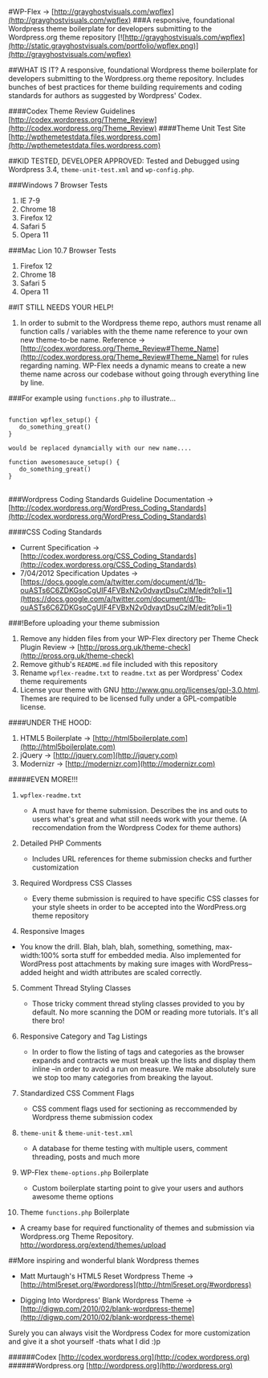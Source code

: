 #WP-Flex &rarr; [http://grayghostvisuals.com/wpflex](http://grayghostvisuals.com/wpflex)
###A responsive, foundational Wordpress theme boilerplate for developers submitting to the Wordpress.org theme repository
[![http://grayghostvisuals.com/wpflex](http://static.grayghostvisuals.com/portfolio/wpflex.png)](http://grayghostvisuals.com/wpflex)

##WHAT IS IT?
A responsive, foundational Wordpress theme boilerplate for developers submitting to the Wordpress.org theme repository. Includes bunches of best practices for theme building requirements and coding standards for authors as suggested by Wordpress' Codex.

####Codex Theme Review Guidelines
[http://codex.wordpress.org/Theme_Review](http://codex.wordpress.org/Theme_Review)
####Theme Unit Test Site
[http://wpthemetestdata.files.wordpress.com](http://wpthemetestdata.files.wordpress.com)

##KID TESTED, DEVELOPER APPROVED:
Tested and Debugged using Wordpress 3.4, <code>theme-unit-test.xml</code> and <code>wp-config.php</code>.

###Windows 7 Browser Tests
1. IE       7-9
2. Chrome  18
3. Firefox 12
4. Safari   5
5. Opera   11

###Mac Lion 10.7 Browser Tests
1. Firefox 12
2. Chrome  18
3. Safari   5
4. Opera   11

##IT STILL NEEDS YOUR HELP!
1. In order to submit to the Wordpress theme repo, authors must rename all function calls / variables with the theme name reference to your own new theme-to-be name. 
Reference &rarr; [http://codex.wordpress.org/Theme_Review#Theme_Name](http://codex.wordpress.org/Theme_Review#Theme_Name) for rules regarding naming. WP-Flex needs a dynamic means to create a new theme name across our codebase without going through everything line by line.

###For example
using <code>functions.php</code> to illustrate&hellip;
<pre>
<code>
function wpflex_setup() {
   do_something_great()
}

would be replaced dynamcially with our new name....

function awesomesauce_setup() {
   do_something_great()
}
</code>
</pre>

###Wordpress Coding Standards Guideline
Documentation &rarr; [http://codex.wordpress.org/WordPress_Coding_Standards](http://codex.wordpress.org/WordPress_Coding_Standards)

####CSS Coding Standards
* Current Specification &rarr; [http://codex.wordpress.org/CSS_Coding_Standards](http://codex.wordpress.org/CSS_Coding_Standards)
* 7/04/2012 Specification Updates &rarr; [https://docs.google.com/a/twitter.com/document/d/1b-ouASTs6C6ZDKGsoCgUIF4FVBxN2v0dvaytDsuCzlM/edit?pli=1](https://docs.google.com/a/twitter.com/document/d/1b-ouASTs6C6ZDKGsoCgUIF4FVBxN2v0dvaytDsuCzlM/edit?pli=1)

###!Before uploading your theme submission
1. Remove any hidden files from your WP-Flex directory per Theme Check Plugin Review &rarr; [http://pross.org.uk/theme-check](http://pross.org.uk/theme-check)
2. Remove github's <code>README.md</code> file included with this repository
3. Rename <code>wpflex-readme.txt</code> to <code>readme.txt</code> as per Wordpress' Codex theme requirements
4. License your theme with GNU http://www.gnu.org/licenses/gpl-3.0.html. Themes are required to be licensed fully under a GPL-compatible license.

####UNDER THE HOOD:
1. HTML5 Boilerplate &rarr; [http://html5boilerplate.com](http://html5boilerplate.com)
2. jQuery &rarr; [http://jquery.com](http://jquery.com)
3. Modernizr &rarr; [http://modernizr.com](http://modernizr.com)

#####EVEN MORE!!!
1. <code>wpflex-readme.txt</code>
   * A must have for theme submission. Describes the ins and outs
   to users what's great and what still needs work with your theme.
   (A reccomendation from the Wordpress Codex for theme authors)

2. Detailed PHP Comments
   * Includes URL references for theme submission checks and further customization

3. Required Wordpress CSS Classes
   * Every theme submission is required to have specific CSS classes for your style sheets in order to be accepted into the WordPress.org theme repository

4. Responsive Images
  * You know the drill. Blah, blah, blah, something, something, max-width:100% sorta stuff for embedded media.   Also implemented for WordPress post attachments by making sure images with WordPress–added height and width attributes are scaled correctly.

5. Comment Thread Styling Classes
   * Those tricky comment thread styling classes provided to you by default. No more scanning the DOM or reading more tutorials. It's all there bro!

6. Responsive Category and Tag Listings
   * In order to flow the listing of tags and categories as the browser expands and contracts we must break up the lists and display them inline –in order to avoid a run on measure. We make absolutely sure we stop too many categories from breaking the layout.

7. Standardized CSS Comment Flags
   * CSS comment flags used for sectioning as reccommended by Wordpress theme submission codex

8. <code>theme-unit</code> &amp; <code>theme-unit-test.xml</code>
   * A database for theme testing with multiple users, comment threading, posts and much more

9. WP-Flex <code>theme-options.php</code> Boilerplate
   * Custom boilerplate starting point to give your users and authors awesome theme options

10. Theme <code>functions.php</code> Boilerplate
   * A creamy base for required functionality of themes and submission via Wordpress.org Theme Repository. http://wordpress.org/extend/themes/upload


##More inspiring and wonderful blank Wordpress themes

* Matt Murtaugh's HTML5 Reset Wordpress Theme &rarr; [http://html5reset.org/#wordpress](http://html5reset.org/#wordpress)

* Digging Into Wordpress' Blank Wordpress Theme &rarr; [http://digwp.com/2010/02/blank-wordpress-theme](http://digwp.com/2010/02/blank-wordpress-theme)


Surely you can always visit the Wordpress Codex for more customization and give it a shot yourself
-thats what I did :)p

######Codex
[http://codex.wordpress.org](http://codex.wordpress.org)
######Wordpress.org
[http://wordpress.org](http://wordpress.org)